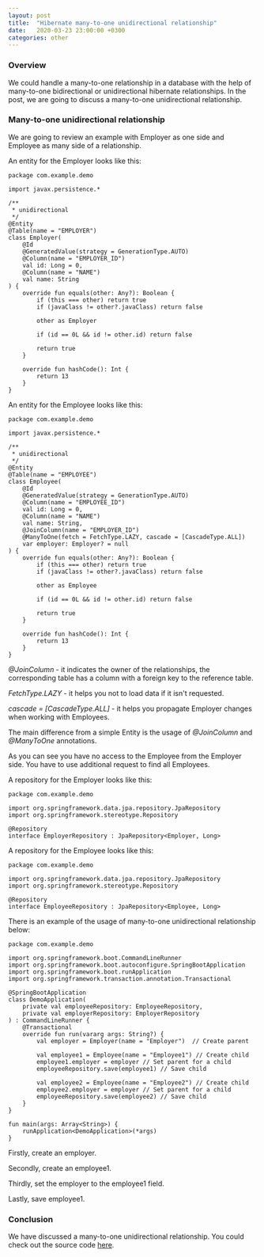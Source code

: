 ```yaml
---
layout: post
title:  "Hibernate many-to-one unidirectional relationship"
date:   2020-03-23 23:00:00 +0300
categories: other
---
```


### Overview

We could handle a many-to-one relationship in a database with the help of many-to-one bidirectional or unidirectional hibernate relationships.
In the post, we are going to discuss a many-to-one unidirectional relationship.

### Many-to-one unidirectional relationship

We are going to review an example with Employer as one side and Employee as many side of a relationship.

An entity for the Employer looks like this:

```
package com.example.demo

import javax.persistence.*

/**
 * unidirectional
 */
@Entity
@Table(name = "EMPLOYER")
class Employer(
    @Id
    @GeneratedValue(strategy = GenerationType.AUTO)
    @Column(name = "EMPLOYER_ID")
    val id: Long = 0,
    @Column(name = "NAME")
    val name: String
) {
    override fun equals(other: Any?): Boolean {
        if (this === other) return true
        if (javaClass != other?.javaClass) return false

        other as Employer

        if (id == 0L && id != other.id) return false

        return true
    }

    override fun hashCode(): Int {
        return 13
    }
}
```

An entity for the Employee looks like this:

```
package com.example.demo

import javax.persistence.*

/**
 * unidirectional
 */
@Entity
@Table(name = "EMPLOYEE")
class Employee(
    @Id
    @GeneratedValue(strategy = GenerationType.AUTO)
    @Column(name = "EMPLOYEE_ID")
    val id: Long = 0,
    @Column(name = "NAME")
    val name: String,
    @JoinColumn(name = "EMPLOYER_ID")
    @ManyToOne(fetch = FetchType.LAZY, cascade = [CascadeType.ALL])
    var employer: Employer? = null
) {
    override fun equals(other: Any?): Boolean {
        if (this === other) return true
        if (javaClass != other?.javaClass) return false

        other as Employee

        if (id == 0L && id != other.id) return false

        return true
    }

    override fun hashCode(): Int {
        return 13
    }
}
```

*@JoinColumn* - it indicates the owner of the relationships, the corresponding table has a column with a foreign key to the reference table.

*FetchType.LAZY* - it helps you not to load data if it isn't requested.

*cascade = [CascadeType.ALL]* - it helps you propagate Employer changes when working with Employees.

The main difference from a simple Entity is the usage of *@JoinColumn* and *@ManyToOne* annotations.

As you can see you have no access to the Employee from the Employer side. You have to use additional request to find all Employees.

A repository for the Employer looks like this:

```
package com.example.demo

import org.springframework.data.jpa.repository.JpaRepository
import org.springframework.stereotype.Repository

@Repository
interface EmployerRepository : JpaRepository<Employer, Long>
```

A repository for the Employee looks like this:

```
package com.example.demo

import org.springframework.data.jpa.repository.JpaRepository
import org.springframework.stereotype.Repository

@Repository
interface EmployeeRepository : JpaRepository<Employee, Long>
```

There is an example of the usage of many-to-one unidirectional relationship below:

```
package com.example.demo

import org.springframework.boot.CommandLineRunner
import org.springframework.boot.autoconfigure.SpringBootApplication
import org.springframework.boot.runApplication
import org.springframework.transaction.annotation.Transactional

@SpringBootApplication
class DemoApplication(
	private val employeeRepository: EmployeeRepository,
	private val employerRepository: EmployerRepository
) : CommandLineRunner {
	@Transactional
	override fun run(vararg args: String?) {
		val employer = Employer(name = "Employer")  // Create parent

		val employee1 = Employee(name = "Employee1") // Create child
		employee1.employer = employer // Set parent for a child
		employeeRepository.save(employee1) // Save child

		val employee2 = Employee(name = "Employee2") // Create child
		employee2.employer = employer // Set parent for a child
		employeeRepository.save(employee2) // Save child
	}
}

fun main(args: Array<String>) {
	runApplication<DemoApplication>(*args)
}
```

Firstly, create an employer. 

Secondly, create an employee1. 

Thirdly, set the employer to the employee1 field. 

Lastly, save employee1.

### Conclusion

We have discussed a many-to-one unidirectional relationship.
You could check out the source code [here](https://github.com/vmaks/kotlin-hibernate-equals-hashcode).
